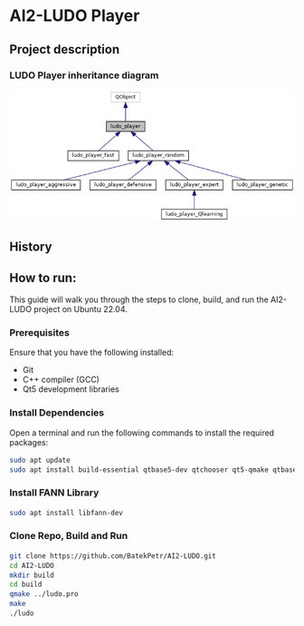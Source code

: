 # AI2-LUDO Player

## Project description
### LUDO Player inheritance diagram
![LUDO Player inheritance diagram](./doc/html/classludo__player__inherit__graph.png)
## History

## How to run:

This guide will walk you through the steps to clone, build, and run the AI2-LUDO project on Ubuntu 22.04.

### Prerequisites

Ensure that you have the following installed:
- Git
- C++ compiler (GCC)
- Qt5 development libraries

### Install Dependencies

Open a terminal and run the following commands to install the required packages:

```bash
sudo apt update
sudo apt install build-essential qtbase5-dev qtchooser qt5-qmake qtbase5-dev-tools g++
```

### Install FANN Library
```bash
sudo apt install libfann-dev
```

### Clone Repo, Build and Run

```bash
git clone https://github.com/BatekPetr/AI2-LUDO.git
cd AI2-LUDO
mkdir build
cd build
qmake ../ludo.pro
make
./ludo
```

